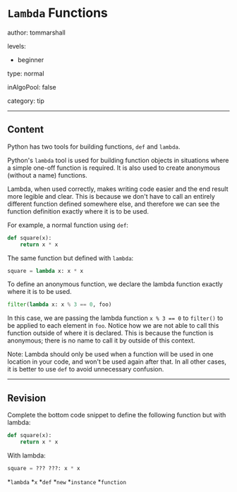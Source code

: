 # `Lambda` Functions
author: tommarshall

levels:

  - beginner

type: normal

inAlgoPool: false

category: tip

---
## Content

Python has two tools for building functions, `def` and `lambda`.

Python's `lambda` tool is used for building function objects in situations where a simple one-off function is required. It is also used to create anonymous (without a name) functions.

Lambda, when used correctly, makes writing code easier and the end result more legible and clear. This is because we don't have to call an entirely different function defined somewhere else, and therefore we can see the function definition exactly where it is to be used.

For example, a normal function using `def`:

```python
def square(x):
    return x * x
```

The same function but defined with `lambda`:

```python
square = lambda x: x * x
```

To define an anonymous function, we declare the lambda function exactly where it is to be used.

```python
filter(lambda x: x % 3 == 0, foo)
```

In this case, we are passing the lambda function `x % 3 == 0` to `filter()` to be applied to each element in `foo`. Notice how we are not able to call this function outside of where it is declared. This is because the function is anonymous; there is no name to call it by outside of this context.

Note: Lambda should only be used when a function will be used in one location in your code, and won't be used again after that. In all other cases, it is better to use `def` to avoid unnecessary confusion.

---
## Revision

Complete the bottom code snippet to define the following function but with lambda:

```python
def square(x):
    return x * x
```
With lambda:
```python
square = ??? ???: x * x
```

*`lambda`
*`x`
*`def`
*`new`
*`instance`
*`function`
